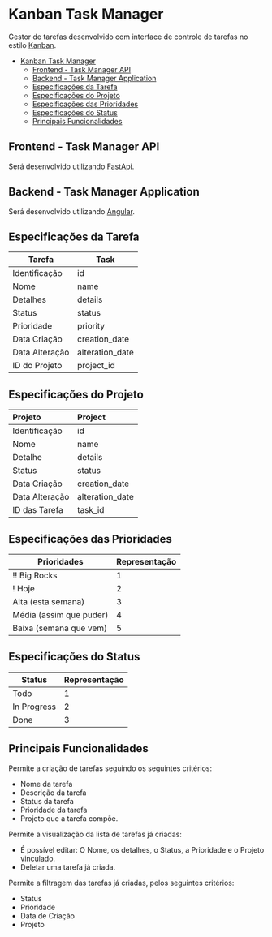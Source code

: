 # Kanban Task Manager

Gestor de tarefas desenvolvido com interface de controle de tarefas no
estilo [Kanban](https://pt.wikipedia.org/wiki/Kanban).

<!-- TOC -->
* [Kanban Task Manager](#kanban-task-manager)
  * [Frontend - Task Manager API](#frontend---task-manager-api)
  * [Backend - Task Manager Application](#backend---task-manager-application)
  * [Especificações da Tarefa](#especificações-da-tarefa)
  * [Especificações do Projeto](#especificações-do-projeto)
  * [Especificações das Prioridades](#especificações-das-prioridades)
  * [Especificações do Status](#especificações-do-status)
  * [Principais Funcionalidades](#principais-funcionalidades)
<!-- TOC -->

## Frontend - Task Manager API

Será desenvolvido utilizando [FastApi](https://fastapi.tiangolo.com).

## Backend - Task Manager Application

Será desenvolvido utilizando [Angular](https://angular.io).

## Especificações da Tarefa

| Tarefa         | Task            |
|----------------|-----------------|
| Identificação  | id              |
| Nome           | name            |
| Detalhes       | details         |
| Status         | status          |
| Prioridade     | priority        |
| Data Criação   | creation_date   |
| Data Alteração | alteration_date |
| ID do Projeto  | project_id      |

## Especificações do Projeto

| Projeto        | Project         |
|:---------------|:----------------|
| Identificação  | id              |
| Nome           | name            |
| Detalhe        | details         |
| Status         | status          |
| Data Criação   | creation_date   |
| Data Alteração | alteration_date |
| ID das Tarefa  | task_id         |

## Especificações das Prioridades

| Prioridades             | Representação  |
|-------------------------|----------------|
| !! Big Rocks            | 1              |
| ! Hoje                  | 2              |
| Alta (esta semana)      | 3              |
| Média (assim que puder) | 4              |
| Baixa (semana que vem)  | 5              |

## Especificações do Status

| Status      | Representação |
|-------------|---------------|
| Todo        | 1             |
| In Progress | 2             |
| Done        | 3             |

## Principais Funcionalidades

Permite a criação de tarefas seguindo os seguintes critérios:

- Nome da tarefa
- Descrição da tarefa
- Status da tarefa
- Prioridade da tarefa
- Projeto que a tarefa compõe.

Permite a visualização da lista de tarefas já criadas:

- É possível editar: O Nome, os detalhes, o Status, a Prioridade e o Projeto vinculado.
- Deletar uma tarefa já criada.

Permite a filtragem das tarefas já criadas, pelos seguintes critérios:

- Status
- Prioridade
- Data de Criação
- Projeto
